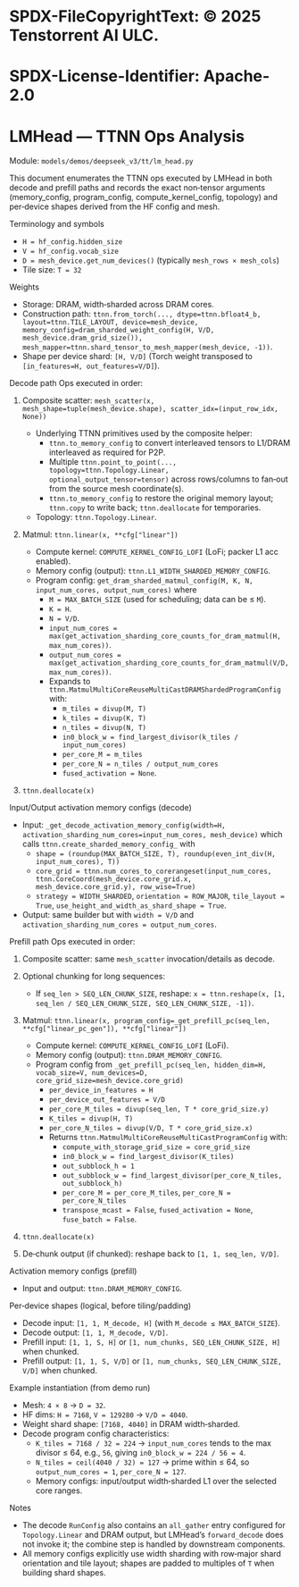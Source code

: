 # SPDX-FileCopyrightText: © 2025 Tenstorrent AI ULC.
# SPDX-License-Identifier: Apache-2.0

# LMHead — TTNN Ops Analysis

Module: `models/demos/deepseek_v3/tt/lm_head.py`

This document enumerates the TTNN ops executed by LMHead in both decode and prefill paths and records the exact non‑tensor arguments (memory_config, program_config, compute_kernel_config, topology) and per‑device shapes derived from the HF config and mesh.

Terminology and symbols
- `H = hf_config.hidden_size`
- `V = hf_config.vocab_size`
- `D = mesh_device.get_num_devices()` (typically `mesh_rows × mesh_cols`)
- Tile size: `T = 32`

Weights
- Storage: DRAM, width‑sharded across DRAM cores.
- Construction path: `ttnn.from_torch(..., dtype=ttnn.bfloat4_b, layout=ttnn.TILE_LAYOUT, device=mesh_device, memory_config=dram_sharded_weight_config(H, V/D, mesh_device.dram_grid_size()), mesh_mapper=ttnn.shard_tensor_to_mesh_mapper(mesh_device, -1))`.
- Shape per device shard: `[H, V/D]` (Torch weight transposed to `[in_features=H, out_features=V/D]`).

Decode path
Ops executed in order:
1) Composite scatter: `mesh_scatter(x, mesh_shape=tuple(mesh_device.shape), scatter_idx=(input_row_idx, None))`
   - Underlying TTNN primitives used by the composite helper:
     - `ttnn.to_memory_config` to convert interleaved tensors to L1/DRAM interleaved as required for P2P.
     - Multiple `ttnn.point_to_point(..., topology=ttnn.Topology.Linear, optional_output_tensor=tensor)` across rows/columns to fan‑out from the source mesh coordinate(s).
     - `ttnn.to_memory_config` to restore the original memory layout; `ttnn.copy` to write back; `ttnn.deallocate` for temporaries.
   - Topology: `ttnn.Topology.Linear`.

2) Matmul: `ttnn.linear(x, **cfg["linear"])`
   - Compute kernel: `COMPUTE_KERNEL_CONFIG_LOFI` (LoFi; packer L1 acc enabled).
   - Memory config (output): `ttnn.L1_WIDTH_SHARDED_MEMORY_CONFIG`.
   - Program config: `get_dram_sharded_matmul_config(M, K, N, input_num_cores, output_num_cores)` where
     - `M = MAX_BATCH_SIZE` (used for scheduling; data can be ≤ `M`).
     - `K = H`.
     - `N = V/D`.
     - `input_num_cores = max(get_activation_sharding_core_counts_for_dram_matmul(H, max_num_cores))`.
     - `output_num_cores = max(get_activation_sharding_core_counts_for_dram_matmul(V/D, max_num_cores))`.
     - Expands to `ttnn.MatmulMultiCoreReuseMultiCastDRAMShardedProgramConfig` with:
       - `m_tiles = divup(M, T)`
       - `k_tiles = divup(K, T)`
       - `n_tiles = divup(N, T)`
       - `in0_block_w = find_largest_divisor(k_tiles / input_num_cores)`
       - `per_core_M = m_tiles`
       - `per_core_N = n_tiles / output_num_cores`
       - `fused_activation = None`.

3) `ttnn.deallocate(x)`

Input/Output activation memory configs (decode)
- Input: `_get_decode_activation_memory_config(width=H, activation_sharding_num_cores=input_num_cores, mesh_device)` which calls `ttnn.create_sharded_memory_config_` with
  - `shape = (roundup(MAX_BATCH_SIZE, T), roundup(even_int_div(H, input_num_cores), T))`
  - `core_grid = ttnn.num_cores_to_corerangeset(input_num_cores, ttnn.CoreCoord(mesh_device.core_grid.x, mesh_device.core_grid.y), row_wise=True)`
  - `strategy = WIDTH_SHARDED`, `orientation = ROW_MAJOR`, `tile_layout = True`, `use_height_and_width_as_shard_shape = True`.
- Output: same builder but with `width = V/D` and `activation_sharding_num_cores = output_num_cores`.

Prefill path
Ops executed in order:
1) Composite scatter: same `mesh_scatter` invocation/details as decode.

2) Optional chunking for long sequences:
   - If `seq_len > SEQ_LEN_CHUNK_SIZE`, reshape: `x = ttnn.reshape(x, [1, seq_len / SEQ_LEN_CHUNK_SIZE, SEQ_LEN_CHUNK_SIZE, -1])`.

3) Matmul: `ttnn.linear(x, program_config=_get_prefill_pc(seq_len, **cfg["linear_pc_gen"]), **cfg["linear"])`
   - Compute kernel: `COMPUTE_KERNEL_CONFIG_LOFI` (LoFi).
   - Memory config (output): `ttnn.DRAM_MEMORY_CONFIG`.
   - Program config from `_get_prefill_pc(seq_len, hidden_dim=H, vocab_size=V, num_devices=D, core_grid_size=mesh_device.core_grid)`
     - `per_device_in_features = H`
     - `per_device_out_features = V/D`
     - `per_core_M_tiles = divup(seq_len, T * core_grid_size.y)`
     - `K_tiles = divup(H, T)`
     - `per_core_N_tiles = divup(V/D, T * core_grid_size.x)`
     - Returns `ttnn.MatmulMultiCoreReuseMultiCastProgramConfig` with:
       - `compute_with_storage_grid_size = core_grid_size`
       - `in0_block_w = find_largest_divisor(K_tiles)`
       - `out_subblock_h = 1`
       - `out_subblock_w = find_largest_divisor(per_core_N_tiles, out_subblock_h)`
       - `per_core_M = per_core_M_tiles`, `per_core_N = per_core_N_tiles`
       - `transpose_mcast = False`, `fused_activation = None`, `fuse_batch = False`.

4) `ttnn.deallocate(x)`

5) De‑chunk output (if chunked): reshape back to `[1, 1, seq_len, V/D]`.

Activation memory configs (prefill)
- Input and output: `ttnn.DRAM_MEMORY_CONFIG`.

Per‑device shapes (logical, before tiling/padding)
- Decode input: `[1, 1, M_decode, H]` (with `M_decode ≤ MAX_BATCH_SIZE`).
- Decode output: `[1, 1, M_decode, V/D]`.
- Prefill input: `[1, 1, S, H]` or `[1, num_chunks, SEQ_LEN_CHUNK_SIZE, H]` when chunked.
- Prefill output: `[1, 1, S, V/D]` or `[1, num_chunks, SEQ_LEN_CHUNK_SIZE, V/D]` when chunked.

Example instantiation (from demo run)
- Mesh: `4 × 8` → `D = 32`.
- HF dims: `H = 7168`, `V = 129280` → `V/D = 4040`.
- Weight shard shape: `[7168, 4040]` in DRAM width‑sharded.
- Decode program config characteristics:
  - `K_tiles = 7168 / 32 = 224` → `input_num_cores` tends to the max divisor ≤ 64, e.g., `56`, giving `in0_block_w = 224 / 56 = 4`.
  - `N_tiles = ceil(4040 / 32) = 127` → prime within ≤ 64, so `output_num_cores = 1`, `per_core_N = 127`.
  - Memory configs: input/output width‑sharded L1 over the selected core ranges.

Notes
- The decode `RunConfig` also contains an `all_gather` entry configured for `Topology.Linear` and DRAM output, but LMHead’s `forward_decode` does not invoke it; the combine step is handled by downstream components.
- All memory configs explicitly use width sharding with row‑major shard orientation and tile layout; shapes are padded to multiples of `T` when building shard shapes.

